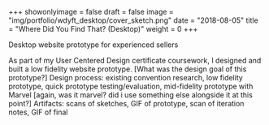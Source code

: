 +++
showonlyimage = false
draft = false
image = "img/portfolio/wdyft_desktop/cover_sketch.png"
date = "2018-08-05"
title = "Where Did You Find That? (Desktop)"
weight = 0
+++

Desktop website prototype for experienced sellers

<!--more-->
As part of my User Centered Design certificate coursework, I designed and built a low fidelity website prototype. [What was the design goal of this prototype?]
    Design process: existing convention research, low fidelity prototype, quick prototype testing/evaluation, mid-fidelity prototype with Marvel [again, was it marvel? did i use something else alongside it at this point?]
    Artifacts: scans of sketches, GIF of prototype, scan of iteration notes, GIF of final
